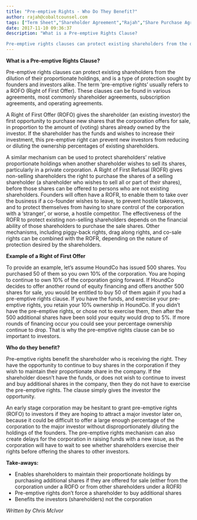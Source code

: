 ```yaml
---
title: "Pre-emptive Rights - Who Do They Benefit?"
author: rajah@cobaltcounsel.com
tags: ["Term Sheet","Shareholder Agreement","Rajah","Share Purchase Agreement","Shareholders Agreement","Investor Term Sheet"]
date: 2017-11-10 09:36:37
description: "What is a Pre-emptive Rights Clause?

Pre-emptive rights clauses can protect existing shareholders from the dilution of their proportionate holdings, and is a type of protection sought by founders and..."
---
```


**What is a Pre-emptive Rights Clause?**

Pre-emptive rights clauses can protect existing shareholders from the dilution of their proportionate holdings, and is a type of protection sought by founders and investors alike. The term ‘pre-emptive rights’ usually refers to a ROFO (Right of First Offer). These clauses can be found in various agreements, most commonly shareholder agreements, subscription agreements, and operating agreements.

A Right of First Offer (ROFO) gives the shareholder (an existing investor) the first opportunity to purchase new shares that the corporation offers for sale, in proportion to the amount of (voting) shares already owned by the investor. If the shareholder has the funds and wishes to increase their investment, this pre-emptive right can prevent new investors from reducing or diluting the ownership percentages of existing shareholders.

A similar mechanism can be used to protect shareholders’ relative proportionate holdings when another shareholder wishes to sell its shares, particularly in a private corporation. A Right of First Refusal (ROFR) gives non-selling shareholders the right to purchase the shares of a selling shareholder (a shareholder who wishes to sell all or part of their shares), before those shares can be offered to persons who are not existing shareholders. Founders will often have a ROFR, to enable them to take over the business if a co-founder wishes to leave, to prevent hostile takeovers, and to protect themselves from having to share control of the corporation with a ‘stranger’, or worse, a hostile competitor. The effectiveness of the ROFR to protect existing non-selling shareholders depends on the financial ability of those shareholders to purchase the sale shares. Other mechanisms, including piggy-back rights, drag along rights, and co-sale rights can be combined with the ROFR, depending on the nature of protection desired by the shareholders.

**Example of a Right of First Offer**

To provide an example, let’s assume HoundCo has issued 500 shares. You purchased 50 of them so you own 10% of the corporation. You are hoping to continue to own 10% of the corporation going forward. If HoundCo decides to offer another round of equity financing and offers another 500 shares for sale, you would be entitled to buy 50 of them again if you had a pre-emptive rights clause. If you have the funds, and exercise your pre-emptive rights, you retain your 10% ownership in HoundCo. If you didn’t have the pre-emptive rights, or chose not to exercise them, then after the 500 additional shares have been sold your equity would drop to 5%. If more rounds of financing occur you could see your percentage ownership continue to drop. That is why the pre-emptive rights clause can be so important to investors.

**Who do they benefit?**

Pre-emptive rights benefit the shareholder who is receiving the right. They have the opportunity to continue to buy shares in the corporation if they wish to maintain their proportionate share in the company. If the shareholder doesn’t have the funds, or does not wish to continue to invest and buy additional shares in the company, then they do not have to exercise the pre-emptive rights. The clause simply gives the investor the opportunity.

An early stage corporation may be hesitant to grant pre-emptive rights (ROFO) to investors if they are hoping to attract a major investor later on, because it could be difficult to offer a large enough percentage of the corporation to the major investor without disproportionately diluting the holdings of the founders. The pre-emptive rights mechanism can also create delays for the corporation in raising funds with a new issue, as the corporation will have to wait to see whether shareholders exercise their rights before offering the shares to other investors.

**Take-aways:**
- Enables shareholders to maintain their proportionate holdings by purchasing additional shares if they are offered for sale (either from the corporation under a ROFO or from other shareholders under a ROFR)
- Pre-emptive rights don’t force a shareholder to buy additional shares
- Benefits the investors (shareholders) not the corporation

*Written by Chris McIvor*